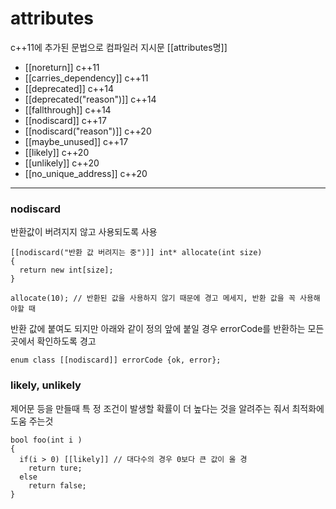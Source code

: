 # attributes
c++11에 추가된 문법으로 컴파일러 지시문
[[attributes명]]
* [[noreturn]]               c++11
* [[carries_dependency]]     c++11
* [[deprecated]]             c++14
* [[deprecated("reason")]]   c++14
* [[fallthrough]]            c++14
* [[nodiscard]]              c++17
* [[nodiscard("reason")]]    c++20
* [[maybe_unused]]           c++17
* [[likely]]                 c++20
* [[unlikely]]               c++20
* [[no_unique_address]]      c++20
---
### nodiscard
반환값이 버려지지 않고 사용되도록 사용
```
[[nodiscard("반환 값 버려지는 중")]] int* allocate(int size)
{
  return new int[size];
}

allocate(10); // 반환된 값을 사용하지 않기 때문에 경고 메세지, 반환 값을 꼭 사용해야할 때 
```
반환 값에 붙여도 되지만 아래와 같이 정의 앞에 붙일 경우 errorCode를 반환하는 모든곳에서 확인하도록 경고
```
enum class [[nodiscard]] errorCode {ok, error};
```

### likely, unlikely
제어문 등을 만들때 특 정 조건이 발생할 확률이 더 높다는 것을 알려주는 줘서 최적화에 도움 주는것
```
bool foo(int i )
{
  if(i > 0) [[likely]] // 대다수의 경우 0보다 큰 값이 올 경
    return ture;
  else
    return false;
}
```


